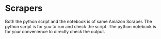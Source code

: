 # Scrapers
Both the python script and the notebook is of same Amazon Scraper.
The python script is for you to run and check the script.
The python notebook is for your convenience to directly check the output.
